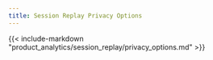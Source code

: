 ```yaml
---
title: Session Replay Privacy Options
---
```


{{< include-markdown "product_analytics/session_replay/privacy_options.md" >}}
